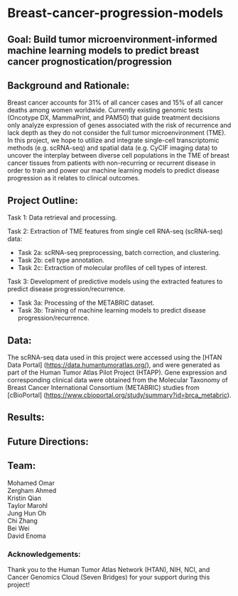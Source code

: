 # Breast-cancer-progression-models

## **Goal**: Build tumor microenvironment-informed machine learning models to predict breast cancer prognostication/progression <br>


## **Background and Rationale:** <br> 
Breast cancer accounts for 31% of all cancer cases and 15% of all cancer deaths among women worldwide. Currently existing genomic tests (Oncotype DX, MammaPrint, and PAM50) that guide treatment decisions only analyze expression of genes associated with the risk of recurrence and lack depth as they do not consider the full tumor microenvironment (TME). In this project, we hope to utilize and integrate single-cell transcriptomic methods (e.g. scRNA-seq) and spatial data (e.g. CyCIF imaging data) to uncover the interplay between diverse cell populations in the TME of breast cancer tissues from patients with non-recurring or recurrent disease in order to train and power our machine learning models to predict disease progression as it relates to clinical outcomes.

## **Project Outline:**

Task 1: Data retrieval and processing. <br>

Task 2: Extraction of TME features from single cell RNA-seq (scRNA-seq) data:
- Task 2a: scRNA-seq preprocessing, batch correction, and clustering.
- Task 2b: cell type annotation.
- Task 2c: Extraction of molecular profiles of cell types of interest. <br>

Task 3: Development of predictive models using the extracted features to predict disease progression/recurrence.
- Task 3a: Processing of the METABRIC dataset.
- Task 3b: Training of machine learning models to predict disease progression/recurrence.

## Data: ###

The scRNA-seq data used in this project were accessed using the [HTAN Data Portal] (https://data.humantumoratlas.org/), and were generated as part of the Human Tumor Atlas Pilot Project (HTAPP). Gene expression and corresponding clinical data were obtained from the Molecular Taxonomy of Breast Cancer International Consortium (METABRIC) studies from [cBioPortal] (https://www.cbioportal.org/study/summary?id=brca_metabric). 

## Results: ###

## Future Directions: ###


## **Team:**
Mohamed Omar <br>
Zergham Ahmed <br>
Kristin Qian <br>
Taylor Marohl <br>
Jung Hun Oh <br>
Chi Zhang <br>
Bei Wei <br>
David Enoma <br>


### **Acknowledgements:**

Thank you to the Human Tumor Atlas Network (HTAN), NIH, NCI, and Cancer Genomics Cloud (Seven Bridges) for your support during this project!
